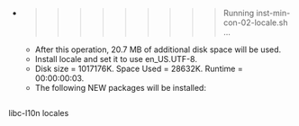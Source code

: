 * >>>>>>>>> Running inst-min-con-02-locale.sh ...
  * After this operation, 20.7 MB of additional disk space will be used.
  * Install locale and set it to use en_US.UTF-8.
  * Disk size = 1017176K. Space Used = 28632K. Runtime = 00:00:00:03.
  * The following NEW packages will be installed:
  ```bash
libc-l10n locales
  ```
